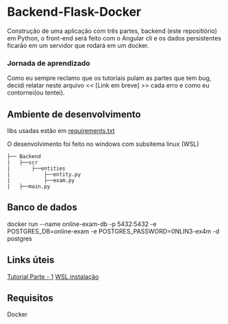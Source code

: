 # Backend-Flask-Docker

Construção de uma aplicação com três partes, backend (este repositiório) em Python, o front-end será feito com o Angular cli e os dados persistentes ficarão em um servidor que rodará em um docker.

### Jornada de aprendizado

Como eu sempre reclamo que os tutoriais pulam as partes que tem bug, decidi relatar neste arquivo << [Link em breve] >> cada erro e como eu contornei(ou tentei).

## Ambiente de desenvolvimento
libs usadas estão em [requirements.txt](https://github.com/TiagoGIM/Backend-Flask-Docker/blob/dev/requirements.txt)

O desenvolvimento foi feito no windows com subsitema linux (WSL)
```
├── Backend
|   ├──scr
|       ├──entities
|           ├──entity.py
|           ├──exam.py
|   ├──main.py
```

## Banco de dados

docker run --name online-exam-db -p 5432:5432 -e POSTGRES_DB=online-exam -e POSTGRES_PASSWORD=0NLIN3-ex4m -d postgres


## Links úteis

[Tutorial Parte - 1](https://auth0.com/blog/using-python-flask-and-angular-to-build-modern-apps-part-1)
[WSL  instalação](https://docs.microsoft.com/pt-br/windows/wsl/install-win10)

## Requisitos
Docker
